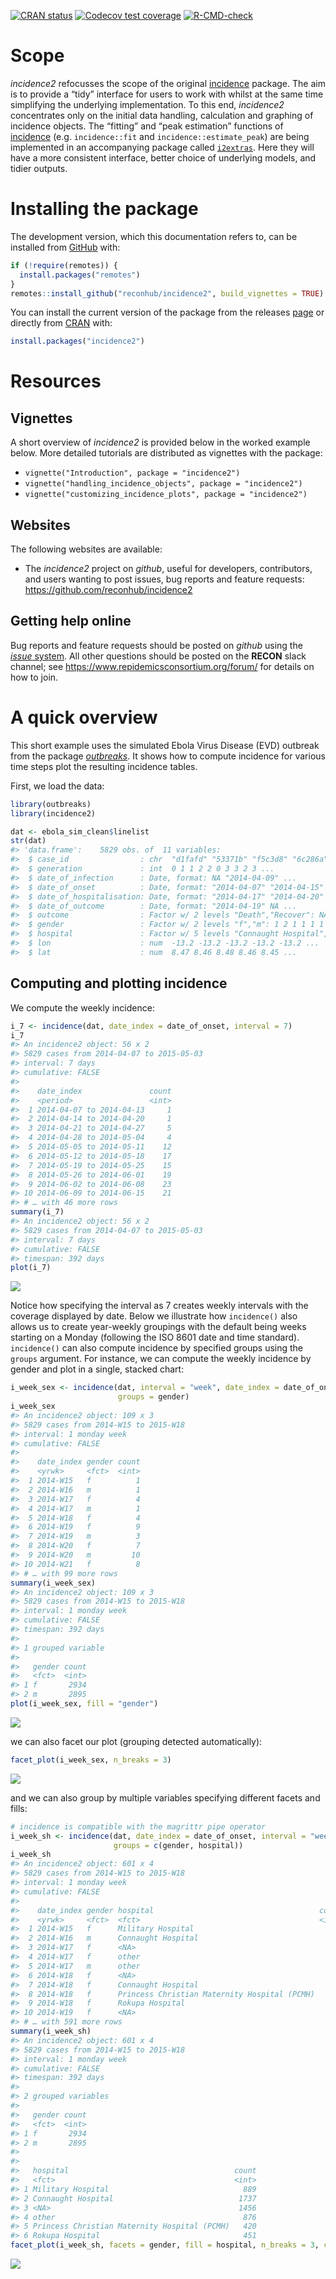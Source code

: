 
<!-- badges: start -->

[![CRAN
status](https://www.r-pkg.org/badges/version/incidence2)](https://CRAN.R-project.org/package=incidence2)
[![Codecov test
coverage](https://codecov.io/gh/reconhub/incidence2/branch/master/graph/badge.svg)](https://codecov.io/gh/reconhub/incidence2?branch=master)
[![R-CMD-check](https://github.com/reconhub/incidence2/workflows/R-CMD-check/badge.svg)](https://github.com/reconhub/incidence2/actions)
<!-- badges: end -->

# Scope

*incidence2* refocusses the scope of the original
[incidence](https://github.com/reconhub/incidence) package. The aim is
to provide a “tidy” interface for users to work with whilst at the same
time simplifying the underlying implementation. To this end,
*incidence2* concentrates only on the initial data handling, calculation
and graphing of incidence objects. The “fitting” and “peak estimation”
functions of [incidence](https://github.com/reconhub/incidence)
(e.g. `incidence::fit` and `incidence::estimate_peak`) are being
implemented in an accompanying package called
[`i2extras`](https://github.com/reconhub/i2extras). Here they will have
a more consistent interface, better choice of underlying models, and
tidier outputs.

# Installing the package

The development version, which this documentation refers to, can be
installed from [GitHub](https://github.com/) with:

``` r
if (!require(remotes)) {
  install.packages("remotes")
}
remotes::install_github("reconhub/incidence2", build_vignettes = TRUE)
```

You can install the current version of the package from the releases
[page](https://github.com/reconhub/incidence2/releases) or directly from
[CRAN](https://cran.r-project.org/) with:

``` r
install.packages("incidence2")
```

# Resources

## Vignettes

A short overview of *incidence2* is provided below in the worked example
below. More detailed tutorials are distributed as vignettes with the
package:

  - `vignette("Introduction", package = "incidence2")`
  - `vignette("handling_incidence_objects", package = "incidence2")`
  - `vignette("customizing_incidence_plots", package = "incidence2")`

## Websites

The following websites are available:

  - The *incidence2* project on *github*, useful for developers,
    contributors, and users wanting to post issues, bug reports and
    feature requests: <br> <https://github.com/reconhub/incidence2>

## Getting help online

Bug reports and feature requests should be posted on *github* using the
[*issue* system](https://github.com/reconhub/incidence2/issues). All
other questions should be posted on the **RECON** slack channel; see
<https://www.repidemicsconsortium.org/forum/> for details on how to
join.

# A quick overview

This short example uses the simulated Ebola Virus Disease (EVD) outbreak
from the package [*outbreaks*](https://github.com/reconhub/outbreaks).
It shows how to compute incidence for various time steps plot the
resulting incidence tables.

First, we load the data:

``` r
library(outbreaks)
library(incidence2)

dat <- ebola_sim_clean$linelist
str(dat)
#> 'data.frame':    5829 obs. of  11 variables:
#>  $ case_id                : chr  "d1fafd" "53371b" "f5c3d8" "6c286a" ...
#>  $ generation             : int  0 1 1 2 2 0 3 3 2 3 ...
#>  $ date_of_infection      : Date, format: NA "2014-04-09" ...
#>  $ date_of_onset          : Date, format: "2014-04-07" "2014-04-15" ...
#>  $ date_of_hospitalisation: Date, format: "2014-04-17" "2014-04-20" ...
#>  $ date_of_outcome        : Date, format: "2014-04-19" NA ...
#>  $ outcome                : Factor w/ 2 levels "Death","Recover": NA NA 2 1 2 NA 2 1 2 1 ...
#>  $ gender                 : Factor w/ 2 levels "f","m": 1 2 1 1 1 1 1 1 2 2 ...
#>  $ hospital               : Factor w/ 5 levels "Connaught Hospital",..: 2 1 3 NA 3 NA 1 4 3 5 ...
#>  $ lon                    : num  -13.2 -13.2 -13.2 -13.2 -13.2 ...
#>  $ lat                    : num  8.47 8.46 8.48 8.46 8.45 ...
```

## Computing and plotting incidence

We compute the weekly incidence:

``` r
i_7 <- incidence(dat, date_index = date_of_onset, interval = 7)
i_7
#> An incidence2 object: 56 x 2
#> 5829 cases from 2014-04-07 to 2015-05-03
#> interval: 7 days
#> cumulative: FALSE
#> 
#>    date_index               count
#>    <period>                 <int>
#>  1 2014-04-07 to 2014-04-13     1
#>  2 2014-04-14 to 2014-04-20     1
#>  3 2014-04-21 to 2014-04-27     5
#>  4 2014-04-28 to 2014-05-04     4
#>  5 2014-05-05 to 2014-05-11    12
#>  6 2014-05-12 to 2014-05-18    17
#>  7 2014-05-19 to 2014-05-25    15
#>  8 2014-05-26 to 2014-06-01    19
#>  9 2014-06-02 to 2014-06-08    23
#> 10 2014-06-09 to 2014-06-15    21
#> # … with 46 more rows
summary(i_7)
#> An incidence2 object: 56 x 2
#> 5829 cases from 2014-04-07 to 2015-05-03
#> interval: 7 days
#> cumulative: FALSE
#> timespan: 392 days
plot(i_7)
```

<img src="man/figures/README-incid7-1.png" style="display: block; margin: auto;" />

Notice how specifying the interval as 7 creates weekly intervals with
the coverage displayed by date. Below we illustrate how `incidence()`
also allows us to create year-weekly groupings with the default being
weeks starting on a Monday (following the ISO 8601 date and time
standard). `incidence()` can also compute incidence by specified groups
using the `groups` argument. For instance, we can compute the weekly
incidence by gender and plot in a single, stacked chart:

``` r
i_week_sex <- incidence(dat, interval = "week", date_index = date_of_onset,
                        groups = gender)
i_week_sex
#> An incidence2 object: 109 x 3
#> 5829 cases from 2014-W15 to 2015-W18
#> interval: 1 monday week
#> cumulative: FALSE
#> 
#>    date_index gender count
#>    <yrwk>     <fct>  <int>
#>  1 2014-W15   f          1
#>  2 2014-W16   m          1
#>  3 2014-W17   f          4
#>  4 2014-W17   m          1
#>  5 2014-W18   f          4
#>  6 2014-W19   f          9
#>  7 2014-W19   m          3
#>  8 2014-W20   f          7
#>  9 2014-W20   m         10
#> 10 2014-W21   f          8
#> # … with 99 more rows
summary(i_week_sex)
#> An incidence2 object: 109 x 3
#> 5829 cases from 2014-W15 to 2015-W18
#> interval: 1 monday week
#> cumulative: FALSE
#> timespan: 392 days
#> 
#> 1 grouped variable
#> 
#>   gender count
#>   <fct>  <int>
#> 1 f       2934
#> 2 m       2895
plot(i_week_sex, fill = "gender")
```

<img src="man/figures/README-genderstack-1.png" style="display: block; margin: auto;" />

we can also facet our plot (grouping detected automatically):

``` r
facet_plot(i_week_sex, n_breaks = 3)
```

<img src="man/figures/README-genderfacet-1.png" style="display: block; margin: auto;" />

and we can also group by multiple variables specifying different facets
and fills:

``` r
# incidence is compatible with the magrittr pipe operator
i_week_sh <- incidence(dat, date_index = date_of_onset, interval = "week",
                       groups = c(gender, hospital))
i_week_sh
#> An incidence2 object: 601 x 4
#> 5829 cases from 2014-W15 to 2015-W18
#> interval: 1 monday week
#> cumulative: FALSE
#> 
#>    date_index gender hospital                                     count
#>    <yrwk>     <fct>  <fct>                                        <int>
#>  1 2014-W15   f      Military Hospital                                1
#>  2 2014-W16   m      Connaught Hospital                               1
#>  3 2014-W17   f      <NA>                                             2
#>  4 2014-W17   f      other                                            2
#>  5 2014-W17   m      other                                            1
#>  6 2014-W18   f      <NA>                                             1
#>  7 2014-W18   f      Connaught Hospital                               1
#>  8 2014-W18   f      Princess Christian Maternity Hospital (PCMH)     1
#>  9 2014-W18   f      Rokupa Hospital                                  1
#> 10 2014-W19   f      <NA>                                             1
#> # … with 591 more rows
summary(i_week_sh)
#> An incidence2 object: 601 x 4
#> 5829 cases from 2014-W15 to 2015-W18
#> interval: 1 monday week
#> cumulative: FALSE
#> timespan: 392 days
#> 
#> 2 grouped variables
#> 
#>   gender count
#>   <fct>  <int>
#> 1 f       2934
#> 2 m       2895
#> 
#> 
#>   hospital                                     count
#>   <fct>                                        <int>
#> 1 Military Hospital                              889
#> 2 Connaught Hospital                            1737
#> 3 <NA>                                          1456
#> 4 other                                          876
#> 5 Princess Christian Maternity Hospital (PCMH)   420
#> 6 Rokupa Hospital                                451
facet_plot(i_week_sh, facets = gender, fill = hospital, n_breaks = 3, color = NA)
```

<img src="man/figures/README-genderhospital-1.png" style="display: block; margin: auto;" />
